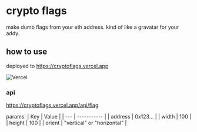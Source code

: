 # crypto flags
make dumb flags from your eth address. kind of like a gravatar for your addy.

## how to use 

deployed to https://cryptoflags.vercel.app

![Vercel](https://vercelbadge.vercel.app/api/freeslugs/cryptoflags)

### api 

https://cryptoflags.vercel.app/api/flag

params: 
| Key | Value |
| --- | ----------- |
| address | 0x123... |
| width | 100 |
| height | 100 |
| orient | "vertical" or "horizontal" |
